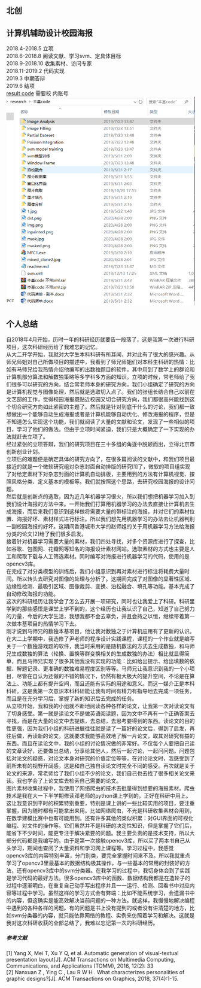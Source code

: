 ## 北创  

## 计算机辅助设计校园海报    
2018.4-2018.5	立项    
2018.6-2018.8	阅读文献、学习svm、定具体目标    
2018.9-2018.10	收集素材、访问专家   
2018.11-2019.2	代码实现   
2019.3	中期答辩  
2019.6  结项  
[result code](https://pan.bnu.edu.cn/l/vuBlFP) 需要校
内账号  
![codes](https://github.com/yyhaos/Scientific-research/blob/master/Poster%20Design/codes.PNG?raw=true)
## 个人总结  
​		自2018年4月开始，历时一年的科研经历就要告一段落了，这是我第一次进行科研项目，这次科研经历给了我难忘的记忆。  
​		从大二开学开始，我就对大学生本科科研有所耳闻，并对此有了很大的感兴趣。从师兄师姐对自己所做项目的描述中，我看到了师兄师姐们对本科生科研的热情：比如有马师兄给我热情介绍他编写的出数独题目的软件，其中用到了数学上的群论和计算机部分算法和解数独策略等多学科多方面的知识。
​		立项的时候，常老师给了我们很多可以研究的方向，结合常老师本身的研究方向，我们小组确定了研究的方向是计算机视觉与图像处理，然后就是选取切入点了。我们的张组长结合自己以前在文艺部的工作，觉得校园海报既贴近校园又切合研究方向，我们都很高兴能找到这个切合研究方向如此紧密的主题了。然后就是针对到底干什么的讨论，我们都一致想做出一个能够自动生成海报或者是计算机能够自动优化、修改海报的程序，但是不知道怎么实现这个功能，我们就阅读了大量的文献和论文，发现了一些相似的项目，学习了他们的做法。但由于立项时间紧迫，我们只是大概确定了一下实现的办法就赶去立项了。  
经过紧张的立项答辩，我们的研究项目在三十多组的角逐中脱颖而出，立得北京市创新创业计划。  
​		立项后的难题便是确定具体的研究方向了，在很多篇阅读的文献中，和我们项目最接近的就是一个微软研究组对杂志封面自动排版的研究[1]了，微软的项目组实现了对给定素材下对杂志封面的计算机自动排版，主要用到的方法有计算机视觉、按照风格分类、定义基本的模板等。我们就按照这个思路，去研究校园海报的设计问题。  
然后就是创新点的选取，因为近几年机器学习很火，所以我们想把机器学习加入到我们设计海报的方法中来。一开始我们打算用机器学习的办法去直接让计算机去生成海报，而后来我们意识到这样做将需要大量的带标注的海报，并对它们的素材位置、海报好坏、素材样式进行标注。所以我们想先用机器学习的办法去让机器判别一副校园海报的好坏。这期间香港城市大学的赵师姐的关于用机器学习方法给海报分类的论文[2]给了我们很多启发。  
接着针对机器学习需要大量的素材，我们四处寻找，对多个资源库进行了探查，比如谷歌、包图网、花瓣网等知名的海报设计素材网站。选取素材的方式也主要是人工和爬取下载与人工筛选素材。同时编写对海报进行机器学习的代码，使用的是opencv3库。  
在完成了对分类模型的训练后，我们小组意识到再对素材进行标注将耗费大量时间。所以转头去研究对图像的处理与分析了。这期间完成了对图像的显著性区域、边缘性检测、最吸引区域、图像裁剪、变换、泊松融合、填孔等功能。基本完成了自动修改海报的功能。  
这次的科研经历让我学会了怎么去开展一项研究，同时也让我爱上了科研。科研里学到的那些感悟是课堂上学不到的，这个经历也让我认识了自己，知道了自己努力的力量，今后的大学生活，我想我都不会去辜负，并且会持之以恒，继续带着第一次做本基项目的热情学习下去。  
​		刚才说到马师兄的数独本基项目，他让我对数独之于计算机应用有了更新的认识。在大二上学期中，我选修了尹老师的程序设计实践课程，课程的一个作业就是编写关于一个数独游戏题的软件，我当时采用的是随机数法的方式去生成数独，和马师兄生成数独的算法（轮换、置换等群变换相关的生成数独的办法）相比就显得简单，而且马师兄实现了很多其他我没有实现的功能：比如给出提示、给出填数的依据、解题记录、更准确的数独难易程度区别等等。马师兄让我意识到我的一个小项目，尽管在自认为还做的不错的情况下，仍然有极大极大的提升空间，不论是在算法上、功能上都有提升空间，而且还能有实际的用途和意义。而这一媒介正是本科科研。这是我第一次意识本科科研能让我有时间有精力有指导地去完成一项任务，而且是在充分学习后，掌握了新的知识后去完成的任务。  
​		从立项开始，我和我的小组就不断地阅读各种各样的论文，让我第一次对读论文有了切身感受。第一就是读论文不是做英语阅读题，因为文中不再有一个正确答案去寻找，而是在大量的论文中去提炼，去总结，去思考要得到的东西。读论文的目的性更强，因为我们小组的科研进展往往就是读了一篇好的论文后，得到了启发，再往后做，再读新的论文。这就要求我能够高效地了解一片论文，取其对研究有益的东西。而且在读论文中，我的小组的讨论情况做的非常好。不仅每个人要把自己读的文章读好，还要做出总结，分享给其他人，然后一起讨论，一起问问题。问题包括对论文的疑惑，对论文本身对研究的价值定位等等，在讨论论文时，我感受到了前所未有的视野开阔感，这是和自己独自读论文时完全不同的感受。再次就是关于论文的来源，常老师给了我们小组不少的论文，我们自己也去找了很多相关论文来读。我也学会了上论文库去检索自己需要的论文。  
​		图片素材收集过程中，我使用了网络爬虫的技术去批量得到想要的海报素材。爬虫技术是我在大一下半学期修读邓老师的python课上学到的，正好在科研中用上。这让我意识到平时的积累特别重要，特别是课上讲的一些比较实用的项目，要注重掌握，因为随时都有可能拿出来用。比如网络爬虫，不光是科研收集素材会用到，在数学建模比赛中也有可能用到。还有许多其他的类似积累：对GUI界面的可视化编程、对文件的操作等。它们虽然并不是科研的决定性知识，但是掌握了它们后，能省下不少时间，能更专注于解决紧要的问题。
​		我主要负责的是技术支持，所以大部分代码都是我编写的。由于是第一次接触opencv3库，所以买了两本书自己从头学习，期间也查阅了大量资料和学习网上课程等。学习过程中，我感觉opencv3库的内容特别丰富，分门别类，要完全掌握时间来不及。所以我就重点学习了opencv3里最基本的数据结构极其操作，与一些基本的常用的封装好的方法，还有opencv3库中的svm分类器。在我学习的过程中，我切身体会到了实践是学习代码的最好方法。很多opencv3库中的函数、数据结构我都是在造轮子的过程中逐渐明白，在重复自己动手写出程序并且一一运行、检测、回看书中对应内容等过程中学习。虽然这样的学习方式会有弊端：比如不能系统学习，会遗漏书中的内容，但这确实是能高效解决当前问题的一种方法。就这样，我慢慢地解决编程中遇到的各种各样的问题。有的问题是书上没有提到的或者没有讲清楚的地方，比如svm分类器的内容，就只能依靠网络的教程、实例来仿照着学习和解决。 
​		这就是我对这次科研收获的全部总结了，我难以忘记第一次的科研经历。  

##### 参考文献
[1]	Yang X, Mei T, Xu Y Q, et al. Automatic generation of visual-textual presentation layout[J]. ACM Transactions on Multimedia Computing, Communications, and Applications (TOMM), 2016, 12(2): 33  
[2]	Nanxuan Z , Ying C , Lau R W H . What characterizes personalities of graphic designs?[J]. ACM Transactions on Graphics, 2018, 37(4):1-15.  

